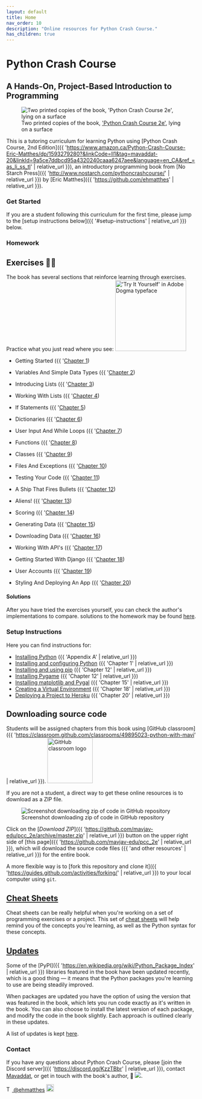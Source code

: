 ```yaml
---
layout: default
title: Home
nav_order: 10
description: "Online resources for Python Crash Course."
has_children: true
---
```


# Python Crash Course

## A Hands-On, Project-Based Introduction to Programming

<figure class="figurefx pushup">
    <img
    sizes="({{ 'max-width: 300px' | relative_url }}) 100vw, 300px"
    srcset="
    {{ '/assets/images/cover_g9giob_c_scale,w_200.png' | relative_url }} 200w,
    {{ '/assets/images/cover_g9giob_c_scale,w_300.png' | relative_url }} 300w"
    src="{{ '/assets/images/cover_g9giob_c_scale,w_300.png' | relative_url }}"
    alt="Two printed copies of the book, 'Python Crash Course 2e', lying on a surface"/>
    <figcaption>Two printed copies of the book, <a href="https://www.amazon.ca/Python-Crash-Course-Eric-Matthes/dp/1593279280?&linkCode=ll1&tag=mavaddat-20&linkId=9a5ce7ddbcd95a4320240caaa6247aee&language=en_CA&ref_=as_li_ss_tl" target="_blank">'Python Crash Course 2e'</a>, lying on a surface</figcaption>
</figure>

This is a tutoring curriculum for learning Python using [Python Crash Course, 2nd Edition]({{ 'https://www.amazon.ca/Python-Crash-Course-Eric-Matthes/dp/1593279280?&linkCode=ll1&tag=mavaddat-20&linkId=9a5ce7ddbcd95a4320240caaa6247aee&language=en_CA&ref_=as_li_ss_tl' | relative_url }}), an introductory programming book from [No Starch Press]({{ 'http://www.nostarch.com/pythoncrashcourse/' | relative_url }}) by [Eric Matthes]({{ 'https://github.com/ehmatthes' | relative_url }}).

### Get Started

If you are a student following this curriculum for the first time, please jump to the [setup instructions below]({{ '#setup-instructions' | relative_url }}) below.

### Homework

## <a id="try_it_yourself"></a>Exercises ✍🏽

The book has several sections that reinforce learning through exercises. Practice what you just read where you see:
<img src="{{ '/assets/images/tiy.svg' | relative_url }}"   width="188vw" alt="'Try It Yourself' in Adobe Dogma typeface"/>

- Getting Started \({{ '[Chapter 1](./chapter_01/tiy)\)

- Variables And Simple Data Types \({{ '[Chapter 2](./chapter_02/tiy)\)

- Introducing Lists \({{ '[Chapter 3](./chapter_03/tiy)\)

- Working With Lists \({{ '[Chapter 4](./chapter_04/tiy)\)

- If Statements \({{ '[Chapter 5](./chapter_05/tiy)\)

- Dictionaries \({{ '[Chapter 6](./chapter_06/tiy)\)

- User Input And While Loops \({{ '[Chapter 7](./chapter_07/tiy)\)

- Functions \({{ '[Chapter 8](./chapter_08/tiy)\)

- Classes \({{ '[Chapter 9](./chapter_09/tiy)\)

- Files And Exceptions \({{ '[Chapter 10](./chapter_10/tiy)\)

- Testing Your Code \({{ '[Chapter 11](./chapter_11/tiy)\)

- A Ship That Fires Bullets \({{ '[Chapter 12](./chapter_12/tiy)\)

- Aliens! \({{ '[Chapter 13](./chapter_13/tiy)\)

- Scoring \({{ '[Chapter 14](./chapter_14/tiy)\)

- Generating Data \({{ '[Chapter 15](./chapter_15/tiy)\)

- Downloading Data \({{ '[Chapter 16](./chapter_16/tiy)\)

- Working With API's \({{ '[Chapter 17](./chapter_17/tiy)\)

- Getting Started With Django \({{ '[Chapter 18](./chapter_18/tiy)\)

- User Accounts \({{ '[Chapter 19](./chapter_19/tiy)\)

- Styling And Deploying An App \({{ '[Chapter 20](./chapter_20/tiy)\)

#### Solutions

After you have tried the exercises yourself, you can check the author's implementations to compare. solutions to the homework may be found [here](solutions/index).

### Setup Instructions

Here you can find instructions for:

- [Installing Python](./appendix_a/index)&#09;({{ 'Appendix A' | relative_url }})
- [Installing and configuring Python](./chapter_01/tiy)&#09;({{ 'Chapter 1' | relative_url }})
- [Installing and using pip](./chapter_12/installing_pip)&#09;({{ 'Chapter 12' | relative_url }})
- [Installing Pygame](./chapter_12/tiy)&#09;({{ 'Chapter 12' | relative_url }})
- [Installing matplotlib and Pygal](./chapter_15/tiy) &#09;({{ 'Chapter 15' | relative_url }})
- [Creating a Virtual Environment](./chapter_18/tiy)&#09;({{ 'Chapter 18' | relative_url }})
- [Deploying a Project to Heroku](./chapter_20/tiy)&#09;({{ 'Chapter 20' | relative_url }})

## <a id="source_code"></a>Downloading source code

Students will be assigned chapters from this book using [GitHub classroom]({{ 'https://classroom.github.com/classrooms/49895023-python-with-mavi' | relative_url }}). <img src="https://avatars.githubusercontent.com/in/68187?s=120" alt="GitHub classroom logo" width="120px"/>

If you are not a student, a direct way to get these online resources is to download as a ZIP file.

<figure>
<img
sizes="({{ 'max-width: 360px' | relative_url }}) 100vw, 360px"
srcset="
{{ '/assets/images/download_zip_vyd8au_c_scale,w_100.png' | relative_url }} 100w,
{{ '/assets/images/download_zip_vyd8au_c_scale,w_268.png' | relative_url }} 268w,
{{ '/assets/images/download_zip_vyd8au_c_scale,w_360.png' | relative_url }} 360w"
src="{{ '/assets/images/download_zip_vyd8au_c_scale,w_360.png' | relative_url }}"
 alt="Screenshot downloading zip of code in GitHub repository" title="Click the Download ZIP Option"/><figcaption>Screenshot downloading zip of code in GitHub repository</figcaption></figure>

Click on the [_Download ZIP_]({{ 'https://github.com/mavjav-edu/pcc_2e/archive/master.zip' | relative_url }}) button on the upper right side of [this page]({{ 'https://github.com/mavjav-edu/pcc_2e' | relative_url }}), which will download the source code files ({{ 'and other resources' | relative_url }}) for the entire book.

A more flexible way is to [fork this repository and clone it]({{ 'https://guides.github.com/activities/forking/' | relative_url }}) to your local computer using `git`.

## [Cheat Sheets](./cheat_sheets/index)

Cheat sheets can be really helpful when you're working on a set of programming exercises or a project. This set of [cheat sheets](./cheat_sheets/index) will help remind you of the concepts you're learning, as well as the Python syntax for these concepts.

## [Updates](./updates/index)

Some of the [PyPI]({{ 'https://en.wikipedia.org/wiki/Python_Package_Index' | relative_url }}) libraries featured in the book have been updated recently, which is a good thing &mdash; it means that the Python packages you're learning to use are being steadily improved.

When packages are updated you have the option of using the version that was featured in the book, which lets you run code exactly as it's written in the book. You can also choose to install the latest version of each package, and modify the code in the book slightly. Each approach is outlined clearly in these updates.

A list of updates is kept [here](./updates/index).

### Contact

If you have any questions about Python Crash Course, please [join the Discord server]({{ 'https://discord.gg/KzzTBbr' | relative_url }}), contact [Mavaddat]('https://www.mavaddat.ca'), or get in touch with the book's author, 📧 <a href="javascript:location='mailto:\u0065\u0068\u006d\u0061\u0074\u0074\u0068\u0065\u0073\u0040\u0067\u006d\u0061\u0069\u006c\u002e\u0063\u006f\u006d';void 0"><img  class="email" src="{{ '/assets/images/ematthes.svg' | relative_url  }}"/></a>.

[<img src="https://raw.githubusercontent.com/johan/svg-cleanups/master/logos/twitter.svg" alt="Twitter logo" width="15"/> @ehmatthes](http://twitter.com/ehmatthes/)
<img src="https://pbs.twimg.com/profile_images/1153801365543538688/6ZRVUWah.png" title="the author on Twitter" alt="the author's Twitter profile image" width="20vw"/>